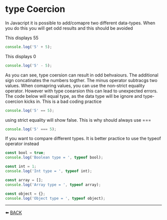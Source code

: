 # type Coercion

In Javacript it is possible to add/comapre two different data-types.  When you do this you will get odd results and this should be avoided

This displays 55
```javascript
console.log('5' + 5);
```

This displays 0
```javascript
console.log('5' - 5);
```
As you can see, type coersion can result in odd behvaiours.  The additional sign concatinates the numbers togther.  The minus operator subtracgs two values.  When comapring values, you can use the non-strict equality operator.  However with type coearsion this can lead to unexpected errors.   The code below will equal type, as the data type will be ignore and type-coercion kicks in.  This is a bad coding practice

```javascript
console.log('5' == 5);
```

using strict equality will show false.  This is why should always use ===
```javascript
console.log('5' === 5);
```

If you want to compare different types.  It is better practice to use the typeof operator instead
```javascript
const bool = true;
console.log('Boolean type = ', typeof bool);
```

```javascript
const int = 1;
console.log('Int type = ', typeof int);
```

```javascript
const array = [];
console.log('Array type = ', typeof array);
```

```javascript
const object = {};
console.log('Object type = ', typeof object);
```

---

:arrow_left: [BACK](../README.md)